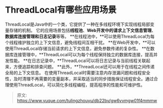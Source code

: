 # ThreadLocal有哪些应用场景

ThreadLocal是Java中的一个类，它提供了一种在多线程环境下实现线程局部变量存储的机制。
它的应用场景包括**线程池**、**Web开发中的请求上下文信息管理**、**数据库连接管理和日志记录**等等。
**在线程池中，**可以使用ThreadLocal为每个线程维护独立的上下文信息，避免线程间互相干扰。
**在Web开发中，**可以使用ThreadLocal存储当前请求的上下文信息，避免参数传递的复杂性。
**在数据库连接管理中，**ThreadLocal可以为每个线程保持独立的数据库连接，提高并发性能。
**在日志记录中，**ThreadLocal可以将日志记录与当前线程关联起来，方便追踪和排查问题。
**此外，**ThreadLocal还可以用于在线程之间传递全局的上下文信息。
在使用ThreadLocal时需要注意内存泄漏问题和线程安全性，及时清理不再需要的变量副本，并采取适当的同步措施保证线程安全。通过合理使用ThreadLocal，可以简化多线程编程，提高程序的性能和可维护性。


> 原文: <https://www.yuque.com/tulingzhouyu/db22bv/gw6vvmgw01f4mmmw>